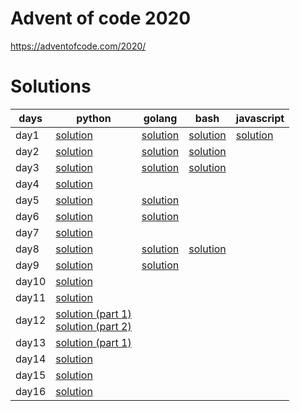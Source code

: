 

# Advent of code 2020

https://adventofcode.com/2020/

# Solutions

| days  | python  |  golang  | bash | javascript  |
|---|---|---|---|---|
| day1  | [solution](https://github.com/skyying/adventOfCode2020/blob/master/src/days/day1/1.py)  | [solution](https://github.com/skyying/adventOfCode2020/blob/master/src/days/day1/1.go)  | [solution](https://github.com/skyying/adventOfCode2020/blob/master/src/days/day1/1.sh) | [solution](https://github.com/skyying/adventOfCode2020/blob/master/src/days/day1/1.js)  |
| day2  | [solution](https://github.com/skyying/adventOfCode2020/blob/master/src/days/day2/1.py)  | [solution](https://github.com/skyying/adventOfCode2020/blob/master/src/days/day2/1.go)  | [solution](https://github.com/skyying/adventOfCode2020/blob/master/src/days/day2/1.sh)   |  |
| day3  | [solution](https://github.com/skyying/adventOfCode2020/blob/master/src/days/day3/1.py)  | [solution](https://github.com/skyying/adventOfCode2020/blob/master/src/days/day3/1.go)  | [solution](https://github.com/skyying/adventOfCode2020/blob/master/src/days/day3/1.sh)  |  |
| day4  | [solution](https://github.com/skyying/adventOfCode2020/blob/master/src/days/day4/1.py)  |   |   |  |
| day5  | [solution](https://github.com/skyying/adventOfCode2020/blob/master/src/days/day5/1.py)  | [solution](https://github.com/skyying/adventOfCode2020/blob/master/src/days/day5/1.go)  |   |  |
| day6  | [solution](https://github.com/skyying/adventOfCode2020/blob/master/src/days/day6/1.py)  | [solution](https://github.com/skyying/adventOfCode2020/blob/master/src/days/day6/1.go)  |   |  |
| day7  | [solution](https://github.com/skyying/adventOfCode2020/blob/master/src/days/day7/1.py)  |   |   |  |
| day8  | [solution](https://github.com/skyying/adventOfCode2020/blob/master/src/days/day8/1.py)  | [solution](https://github.com/skyying/adventOfCode2020/blob/master/src/days/day8/1.go)  | [solution](https://github.com/skyying/adventOfCode2020/blob/master/src/days/day8/1.sh)   |  |
| day9  | [solution](https://github.com/skyying/adventOfCode2020/blob/master/src/days/day9/1.py)  |  [solution](https://github.com/skyying/adventOfCode2020/blob/master/src/days/day9/1.go) |   |  |
| day10 | [solution](https://github.com/skyying/adventOfCode2020/blob/master/src/days/day10/1.py)  |   |   |  |
| day11 | [solution](https://github.com/skyying/adventOfCode2020/blob/master/src/days/day11/1.py)  |   |   |  |
| day12 | [solution (part 1)](https://github.com/skyying/adventOfCode2020/blob/master/src/days/day12/1.py) <br/> [solution (part 2)](https://github.com/skyying/adventOfCode2020/blob/master/src/days/day12/2.py)  |   |   |  |
| day13 | [solution (part 1)](https://github.com/skyying/adventOfCode2020/blob/master/src/days/day13/1.py) |   |   |  |
| day14 | [solution](https://github.com/skyying/adventOfCode2020/blob/master/src/days/day14/1.py) |   |   |  |
| day15 | [solution](https://github.com/skyying/adventOfCode2020/blob/master/src/days/day15/1.py) |   |   |  |
| day16 | [solution](https://github.com/skyying/adventOfCode2020/blob/master/src/days/day16/1.py) |   |   |  |
